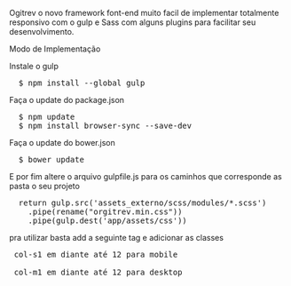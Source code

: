Ogitrev o novo framework font-end muito facil de implementar totalmente responsivo com o gulp e Sass com alguns plugins para facilitar seu desenvolvimento.

Modo de Implementação

Instale o gulp
<pre>
  $ npm install --global gulp
</pre>

Faça o update do package.json
<pre>
  $ npm update 
  $ npm install browser-sync --save-dev
</pre>

Faça o update do bower.json 
<pre>
  $ bower update 
</pre>

E por fim altere o arquivo gulpfile.js para os caminhos que corresponde as pasta o seu projeto
<pre>
  return gulp.src('assets_externo/scss/modules/*.scss')
    .pipe(rename("orgitrev.min.css"))
    .pipe(gulp.dest('app/assets/css'))
</pre>

pra utilizar basta add a seguinte tag e adicionar as classes
<pre>
 col-s1 em diante até 12 para mobile 
 
 col-m1 em diante até 12 para desktop
</pre>
